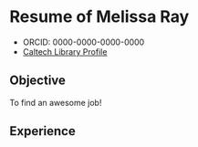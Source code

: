 # Resume of Melissa Ray #

 - ORCID: 0000-0000-0000-0000
 - [Caltech Library Profile](https://www.library.caltech.edu/staff?f[0]=field_directory_services%253Aname%3AThesis%20Services)
 
 ## Objective ##

 To find an awesome job!

 ## Experience ##
